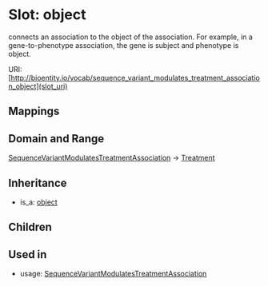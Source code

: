 # Slot: object


connects an association to the object of the association. For example, in a gene-to-phenotype association, the gene is subject and phenotype is object.

URI: [http://bioentity.io/vocab/sequence_variant_modulates_treatment_association_object](slot_uri)
## Mappings

## Domain and Range

[SequenceVariantModulatesTreatmentAssociation](SequenceVariantModulatesTreatmentAssociation.md) -> [Treatment](Treatment.md)
## Inheritance

 *  is_a: [object](object.md)
## Children

## Used in

 *  usage: [SequenceVariantModulatesTreatmentAssociation](SequenceVariantModulatesTreatmentAssociation.md)
